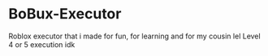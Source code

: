 # BoBux-Executor
Roblox executor that i made for fun, for learning and for my cousin lel
Level 4 or 5 execution idk
